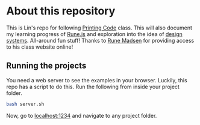 # About this repository

This is Lin's repo for following [Printing Code](http://printingcode.runemadsen.com/) class. This will also document my learning progress of [Rune.js](http://runemadsen.github.io/rune.js/) and exploration into the idea of [design systems](http://runemadsen.com/blog/on-meta-design-and-algorithmic-design-systems/). All-around fun stuff! Thanks to [Rune Madsen](https://runemadsen.com/) for providing access to his class website online!

## Running the projects

You need a web server to see the examples in your browser. Luckily, this repo has a script to do this. Run the following from inside your project folder.

```bash
bash server.sh
```

Now, go to [localhost:1234](http://localhost:1234) and navigate to any project folder.
